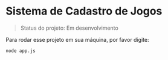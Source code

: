 <h1>Sistema de Cadastro de Jogos</h1>

> Status do projeto: Em desenvolvimento

 Para rodar esse projeto em sua máquina, por favor digite:
 
 ```
 node app.js
 ```
